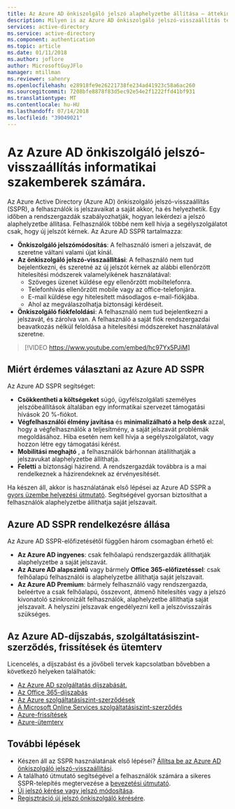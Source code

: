 ```yaml
---
title: Az Azure AD önkiszolgáló jelszó alaphelyzetbe állítása – áttekintés |} A Microsoft Docs
description: Milyen is az Azure AD önkiszolgáló jelszó-visszaállítás tegye a szervezet számára?
services: active-directory
ms.service: active-directory
ms.component: authentication
ms.topic: article
ms.date: 01/11/2018
ms.author: joflore
author: MicrosoftGuyJFlo
manager: mtillman
ms.reviewer: sahenry
ms.openlocfilehash: e28918fe9e26221738fe234ad41923c58a6ac260
ms.sourcegitcommit: 7208bfe8878f83d5ec92e54e2f1222ffd41bf931
ms.translationtype: MT
ms.contentlocale: hu-HU
ms.lasthandoff: 07/14/2018
ms.locfileid: "39049021"
---
```

# <a name="azure-ad-self-service-password-reset-for-the-it-professional"></a>Az Azure AD önkiszolgáló jelszó-visszaállítás informatikai szakemberek számára.

Az Azure Active Directory (Azure AD) önkiszolgáló jelszó-visszaállítás (SSPR), a felhasználók is jelszavaikat a saját akkor, ha és helyezhetik. Egy időben a rendszergazdák szabályozhatják, hogyan lekérdezi a jelszó alaphelyzetbe állítása. Felhasználók többé nem kell hívja a segélyszolgálatot csak, hogy új jelszót kérnek. Az Azure AD SSPR tartalmazza:

* **Önkiszolgáló jelszómódosítás**: A felhasználó ismeri a jelszavát, de szeretne váltani valami újat kínál.
* **Az önkiszolgáló jelszó-visszaállítási**: A felhasználó nem tud bejelentkezni, és szeretné az új jelszót kérnek az alábbi ellenőrzött hitelesítési módszerek valamelyikének használatával:
   * Szöveges üzenet küldése egy ellenőrzött mobiltelefonra.
   * Telefonhívás ellenőrzött mobile vagy az office-telefonjára.
   * E-mail küldése egy hitelesített másodlagos e-mail-fiókjába.
   * Ahol az megválaszolhatja biztonsági kérdéseit.
* **Önkiszolgáló fiókfeloldási**: A felhasználó nem tud bejelentkezni a jelszavát, és zárolva van. A felhasználó a saját fiók rendszergazdai beavatkozás nélkül feloldása a hitelesítési módszereket használatával szeretne.

> [!VIDEO https://www.youtube.com/embed/hc97Yx5PJiM]

## <a name="why-choose-azure-ad-sspr"></a>Miért érdemes választani az Azure AD SSPR

Az Azure AD SSPR segítséget:

* **Csökkentheti a költségeket** súgó, ügyfélszolgálati személyes jelszóbeállítások általában egy informatikai szervezet támogatási hívások 20 %-fiókot. 
* **Végfelhasználói élmény javítása** és **minimalizálható a help desk** azzal, hogy a végfelhasználók a teljesítmény, a saját jelszavát problémák megoldásához. Hiba esetén nem kell hívja a segélyszolgálatot, vagy hozzon létre egy támogatási kérést.
* **Mobilitási meghajtó** , a felhasználók bárhonnan átállíthatják a jelszavukat alaphelyzetbe állíthatja.
* **Feletti** a biztonsági házirend. A rendszergazdák továbbra is a mai rendelkeznek a házirendeknek az érvényesítését.

Ha készen áll, akkor is használatának első lépései az Azure AD SSPR a [gyors üzembe helyezési útmutató](quickstart-sspr.md). Segítségével gyorsan biztosíthat a felhasználók alaphelyzetbe állíthatja saját jelszavait.

## <a name="azure-ad-sspr-availability"></a>Azure AD SSPR rendelkezésre állása

Az Azure AD SSPR-előfizetésétől függően három csomagban érhető el:

* **Az Azure AD ingyenes**: csak felhőalapú rendszergazdák állíthatják alaphelyzetbe a saját jelszavát.
* **Az Azure AD alapszintű** vagy bármely **Office 365-előfizetéssel**: csak felhőalapú felhasználói is alaphelyzetbe állíthatja saját jelszavait.
* **Az Azure AD Premium**: bármely felhasználó vagy rendszergazda, beleértve a csak felhőalapú, összevont, átmenő hitelesítés vagy a jelszó kivonatoló szinkronizált felhasználók, alaphelyzetbe állíthatja saját jelszavait. A helyszíni jelszavak engedélyezni kell a jelszóvisszaírás szükséges.

## <a name="azure-ad-pricing-sla-updates-and-roadmap"></a>Az Azure AD-díjszabás, szolgáltatásiszint-szerződés, frissítések és ütemterv

Licencelés, a díjszabást és a jövőbeli tervek kapcsolatban bővebben a következő helyeken találhatók:

* [Az Azure AD szolgáltatás díjszabását.](https://azure.microsoft.com/pricing/details/active-directory/)
* [Az Office 365-díjszabás](https://products.office.com/compare-all-microsoft-office-products?tab=2)
* [Az Azure szolgáltatásiszint-szerződések](https://azure.microsoft.com/support/legal/sla/)
* [A Microsoft Online Services szolgáltatásiszint-szerződés](http://go.microsoft.com/fwlink/?LinkID=272026&clcid=0x409)
* [Azure-frissítések](https://azure.microsoft.com/updates/)
* [Azure-ütemterv](https://www.microsoft.com/cloud-platform/roadmap-recently-available)

## <a name="next-steps"></a>További lépések

* Készen áll az SSPR használatának első lépései? [Állítsa be az Azure AD önkiszolgáló jelszó-visszaállítási](quickstart-sspr.md).
* A található útmutató segítségével a felhasználók számára a sikeres SSPR-telepítés megtervezése a [bevezetési útmutató](howto-sspr-deployment.md).
* [Új jelszó kérése vagy jelszó módosítása](../user-help/active-directory-passwords-update-your-own-password.md).
* [Regisztráció új jelszó önkiszolgáló kérésére](../user-help/active-directory-passwords-reset-register.md).
